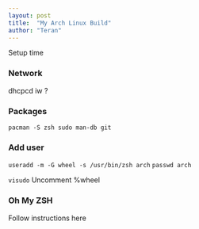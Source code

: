 ```yaml
---
layout: post
title:  "My Arch Linux Build"
author: "Teran"
---
```


Setup time

### Network
dhcpcd
iw
?

### Packages
`pacman -S zsh sudo man-db git`

### Add user
`useradd -m -G wheel -s /usr/bin/zsh arch`
`passwd arch`

`visudo` Uncomment %wheel

### Oh My ZSH
Follow instructions here

